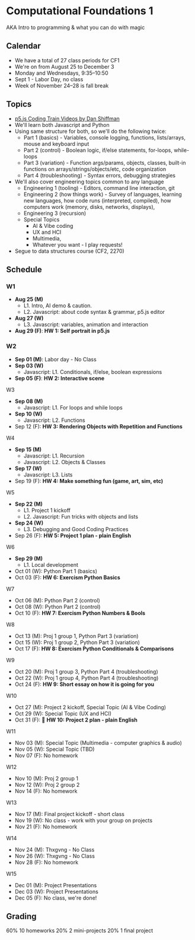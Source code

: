 # Computational Foundations 1

AKA Intro to programming & what you can do with magic

## Calendar

- We have a total of 27 class periods for CF1
- We're on from August 25 to December 3
- Monday and Wednesdays, 9:35–10:50
- Sept 1 - Labor Day, no class
- Week of November 24–28 is fall break

## Topics

- [p5.js Coding Train Videos by Dan Shiffman](https://www.youtube.com/playlist?list=PLRqwX-V7Uu6Zy51Q-x9tMWIv9cueOFTFA)
- We'll learn both Javascript and Python
- Using same structure for both, so we'll do the following twice:
  - Part 1 (basics) - Variables, console logging, functions, lists/arrays, mouse and keyboard input
  - Part 2 (control) - Boolean logic, if/else statements, for-loops, while-loops
  - Part 3 (variation) - Function args/params, objects, classes, built-in
    functions on arrays/strings/objects/etc, code organization
  - Part 4 (troubleshooting) - Syntax errors, debugging strategies
- We'll also cover engineering topics common to any language
  - Engineering 1 (tooling) - Editors, command line interaction, git
  - Engineering 2 (how things work) - Survey of languages, learning new languages, how code runs (interpreted, compiled), how computers work (memory, disks, networks, displays),
  - Engineering 3 (recursion)
  - Special Topics
    - AI & Vibe coding
    - UX and HCI
    - Multimedia,
    - Whatever you want - I play requests!
- Segue to data structures course (CF2, 2270)

## Schedule

### W1

- **Aug 25 (M)**
  - L1. Intro, AI demo & caution.
  - L2. Javascript: about code syntax & grammar, p5.js editor
- **Aug 27 (W)**
  - L3. Javascript: variables, animation and interaction
- **Aug 29 (F)**: **HW 1: Self portrait in p5.js**

### W2

- **Sep 01 (M)**: Labor day - No Class
- **Sep 03 (W)**
  - Javascript: L1. Conditionals, if/else, boolean expressions
- **Sep 05 (F)**: **HW 2: Interactive scene**

W3

- **Sep 08 (M)**
  - Javascript: L1. For loops and while loops
- **Sep 10 (W)**
  - Javascript: L2. Functions
- Sep 12 (F): **HW 3: Rendering Objects with Repetition and Functions**

W4

- **Sep 15 (M)**
  - Javascript: L1. Recursion
  - Javascript: L2. Objects & Classes
- **Sep 17 (W)**
  - Javascript: L3. Lists
- Sep 19 (F): **HW 4: Make something fun (game, art, sim, etc)**

W5

- **Sep 22 (M)**
  - L1. Project 1 kickoff
  - L2. Javascript: Fun tricks with objects and lists
- **Sep 24 (W)**
  - L3. Debugging and Good Coding Practices
- Sep 26 (F): **HW 5: Project 1 plan - plain English**

W6

- **Sep 29 (M)**
  - L1. Local development
- Oct 01 (W): Python Part 1 (basics)
- Oct 03 (F): **HW 6: Exercism Python Basics**

W7

- Oct 06 (M): Python Part 2 (control)
- Oct 08 (W): Python Part 2 (control)
- Oct 10 (F): **HW 7: Exercism Python Numbers & Bools**

W8

- Oct 13 (M): Proj 1 group 1, Python Part 3 (variation)
- Oct 15 (W): Proj 1 group 2, Python Part 3 (variation)
- Oct 17 (F): **HW 8: Exercism Python Conditionals & Comparisons**

W9

- Oct 20 (M): Proj 1 group 3, Python Part 4 (troubleshooting)
- Oct 22 (W): Proj 1 group 4, Python Part 4 (troubleshooting)
- Oct 24 (F): **HW 9: Short essay on how it is going for you**

W10

- Oct 27 (M): Project 2 kickoff, Special Topic (AI & Vibe Coding)
- Oct 29 (W): Special Topic (UX and HCI)
- Oct 31 (F): 🎃 **HW 10: Project 2 plan - plain English**

W11

- Nov 03 (M): Special Topic (Multimedia - computer graphics & audio)
- Nov 05 (W): Special Topic (TBD)
- Nov 07 (F): No homework

W12

- Nov 10 (M): Proj 2 group 1
- Nov 12 (W): Proj 2 group 2
- Nov 14 (F): No homework

W13

- Nov 17 (M): Final project kickoff - short class
- Nov 19 (W): No class - work with your group on projects
- Nov 21 (F): No homework

W14

- Nov 24 (M): Thxgvng - No Class
- Nov 26 (W): Thxgvng - No Class
- Nov 28 (F): No homework

W15

- Dec 01 (M): Project Presentations
- Dec 03 (W): Project Presentations
- Dec 05 (F): No class, we're done!

## Grading

60% 10 homeworks
20% 2 mini-projects
20% 1 final project
